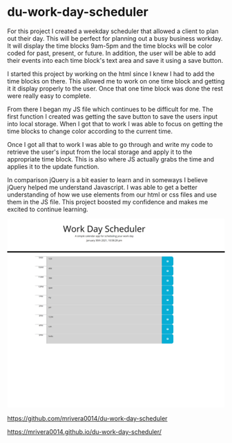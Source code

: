 # du-work-day-scheduler

For this project I created a weekday scheduler that allowed a client to plan out their day. This will be perfect for planning out a busy business workday. It will display the time blocks 9am-5pm and the time blocks will be color coded for past, present, or future. In addition, the user will be able to add their events into each time block's text area and save it using a save button.

I started this project by working on the html since I knew I had to add the time blocks on there. This allowed me to work on one time block and getting it it display properly to the user. Once that one time block was done the rest were really easy to complete.

From there I began my JS file which continues to be difficult for me. The first function I created was getting the save button to save the users input into local storage. When I got that to work I was able to focus on getting the time blocks to change color according to the current time. 

Once I got all that to work I was able to go through and write my code to retrieve the user's input from the local storage and apply it to the appropriate time block. This is also where JS actually grabs the time and applies it to the update function.

In comparison jQuery is a bit easier to learn and in someways I believe jQuery helped me understand Javascript. I was able to get a better understanding of how we use elements from our html or css files and use them in the JS file. This project boosted my confidence and makes me excited to continue learning.


![HW-screenshot](assets/work-day-scheduler.png)

https://github.com/mrivera0014/du-work-day-scheduler

https://mrivera0014.github.io/du-work-day-scheduler/
